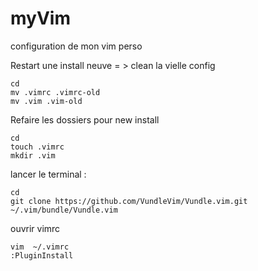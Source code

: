 # myVim
configuration de mon vim perso

Restart une install neuve  = > clean la vielle config
```
cd
mv .vimrc .vimrc-old
mv .vim .vim-old
```
Refaire les dossiers pour new install
```
cd
touch .vimrc
mkdir .vim
```

lancer le terminal :
```
cd 
git clone https://github.com/VundleVim/Vundle.vim.git ~/.vim/bundle/Vundle.vim
```

ouvrir vimrc
```
vim  ~/.vimrc
:PluginInstall
```

